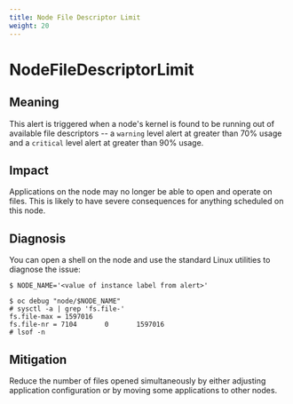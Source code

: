 ```yaml
---
title: Node File Descriptor Limit
weight: 20
---
```


# NodeFileDescriptorLimit

## Meaning

This alert is triggered when a node's kernel is found to be running out of
available file descriptors -- a `warning` level alert at greater than 70% usage
and a `critical` level alert at greater than 90% usage.

## Impact

Applications on the node may no longer be able to open and operate on
files. This is likely to have severe consequences for anything scheduled on this
node.

## Diagnosis

You can open a shell on the node and use the standard Linux utilities to
diagnose the issue:

```shell
$ NODE_NAME='<value of instance label from alert>'

$ oc debug "node/$NODE_NAME"
# sysctl -a | grep 'fs.file-'
fs.file-max = 1597016
fs.file-nr = 7104       0       1597016
# lsof -n
```

## Mitigation

Reduce the number of files opened simultaneously by either adjusting application
configuration or by moving some applications to other nodes.
